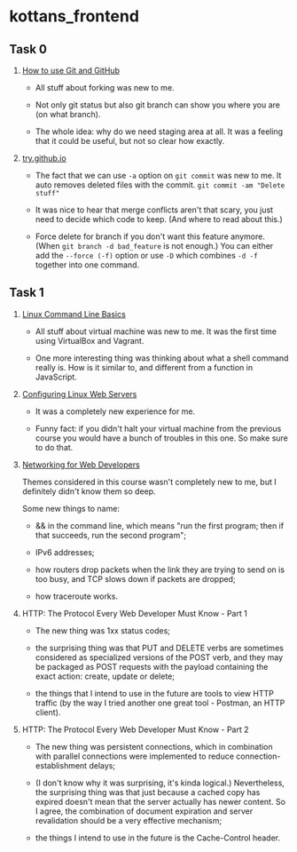 # kottans_frontend

## Task 0

1. [How to use Git and GitHub](https://www.udacity.com/course/how-to-use-git-and-github--ud775)

   * All stuff about forking was new to me.

   * Not only git status but also git branch can show you where you are (on what branch).

   * The whole idea: why do we need staging area at all. It was a feeling that it could be useful, but not so clear how exactly.

2. [try.github.io](https://try.github.io/levels/1/challenges/1)

   * The fact that we can use `-a` option on `git commit` was new to me. It auto removes deleted files with the commit.
     `git commit -am "Delete stuff"`
     
   * It was nice to hear that merge conflicts aren't that scary, you just need to decide which code to keep. (And where to read about this.)
   
   * Force delete for branch if you don't want this feature anymore. (When `git branch -d bad_feature` is not enough.)
   You can either add the `--force (-f)` option or use `-D` which combines `-d -f` together into one command.
   
## Task 1

1. [Linux Command Line Basics](https://classroom.udacity.com/courses/ud595)

   * All stuff about virtual machine was new to me. It was the first time using VirtualBox and Vagrant. 
   
   * One more interesting thing was thinking about what a shell command really is. How is it similar to, and different from a function in JavaScript.

2. [Configuring Linux Web Servers](https://classroom.udacity.com/courses/ud299)

   * It was a completely new experience for me.

   * Funny fact: if you didn't halt your virtual machine from the previous course you would have a bunch of troubles in this one. So make sure to do that.
   
3. [Networking for Web Developers](https://classroom.udacity.com/courses/ud256)

   Themes considered in this course wasn't completely new to me, but I definitely didn't know them so deep. 

   Some new things to name:

   * && in the command line, which means "run the first program; then if that succeeds, run the second program";

   * IPv6 addresses;

   * how routers drop packets when the link they are trying to send on is too busy, and TCP slows down if packets are dropped;

   * how traceroute works.

4. HTTP: The Protocol Every Web Developer Must Know - Part 1

   * The new thing was 1xx status codes;

   * the surprising thing was that PUT and DELETE verbs are sometimes considered as specialized versions of the POST verb, and they may be packaged as POST requests with the payload containing the exact action: create, update or delete;

   * the things that I intend to use in the future are tools to view HTTP traffic (by the way I tried another one great tool - Postman, an HTTP client).

5. HTTP: The Protocol Every Web Developer Must Know - Part 2

   * The new thing was persistent connections, which in combination with parallel connections were implemented to reduce connection-establishment delays;

   * (I don't know why it was surprising, it's kinda logical.) Nevertheless, the surprising thing was that just because a cached copy has expired doesn't mean that the server actually has newer content. So I agree, the combination of document expiration and server revalidation should be a very effective mechanism;

   * the things I intend to use in the future is the Cache-Control header.
